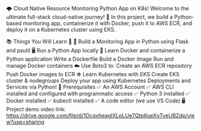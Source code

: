 🌩️ Cloud Native Resource Monitoring Python App on K8s!
Welcome to the ultimate full-stack cloud-native journey! 🚀
In this project, we build a Python-based monitoring app, containerize it with Docker, push it to AWS ECR, and deploy it on a Kubernetes cluster using EKS.

📚 Things You Will Learn 🤯
🐍 Build a Monitoring App in Python using Flask and psutil
🖥️ Run a Python App locally
🐳 Learn Docker and containerize a Python application
  Write a Dockerfile
  Build a Docker Image
  Run and manage Docker containers
☁️ Use Boto3 to:
  Create an AWS ECR repository
  Push Docker images to ECR
☸️ Learn Kubernetes with EKS
  Create EKS cluster & nodegroups
  Deploy your app using Kubernetes Deployments and Services via Python!
🧰 Prerequisites
  ✅ An AWS Account
  ✅ AWS CLI installed and configured with programmatic access
  ✅ Python 3 installed
  ✅ Docker installed
  ✅ kubectl installed
  ✅ A code editor (we use VS Code)
🖥️Project demo video link: https://drive.google.com/file/d/1DcqvheagIXLpLUe7Qtp6ueXvTyeUBZdp/view?usp=sharing
